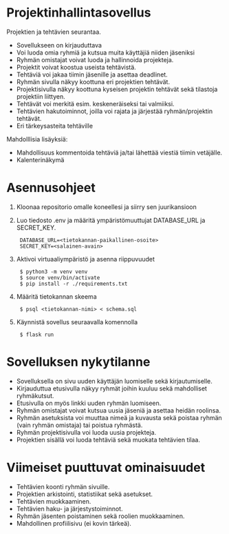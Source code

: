 # Projektinhallintasovellus

Projektien ja tehtävien seurantaa.
- Sovellukseen on kirjauduttava
- Voi luoda omia ryhmiä ja kutsua muita käyttäjiä niiden jäseniksi
- Ryhmän omistajat voivat luoda ja hallinnoida projekteja.
- Projektit voivat koostua useista tehtävistä.
- Tehtäviä voi jakaa tiimin jäsenille ja asettaa deadlinet.
- Ryhmän sivulla näkyy koottuna eri projektien tehtävät.
- Projektisivulla näkyy koottuna kyseisen projektin tehtävät sekä tilastoja projektiin liittyen.
- Tehtävät voi merkitä esim. keskeneräiseksi tai valmiiksi.
- Tehtävien hakutoiminnot, joilla voi rajata ja järjestää ryhmän/projektin tehtävät.
- Eri tärkeysasteita tehtäville

Mahdolllisia lisäyksiä:
- Mahdollisuus kommentoida tehtäviä ja/tai lähettää viestiä tiimin vetäjälle.
- Kalenterinäkymä


# Asennusohjeet

1. Kloonaa repositorio omalle koneellesi ja siirry sen juurikansioon
2. Luo tiedosto .env ja määritä ympäristömuuttujat DATABASE_URL ja SECRET_KEY.

        DATABASE_URL=<tietokannan-paikallinen-osoite>
        SECRET_KEY=<salainen-avain>

3. Aktivoi virtuaaliympäristö ja asenna riippuvuudet 

        $ python3 -m venv venv
        $ source venv/bin/activate
        $ pip install -r ./requirements.txt

4. Määritä tietokannan skeema

        $ psql <tietokannan-nimi> < schema.sql

5. Käynnistä sovellus seuraavalla komennolla

        $ flask run

# Sovelluksen nykytilanne

- Sovelluksella on sivu uuden käyttäjän luomiselle sekä kirjautumiselle.
- Kirjauduttua etusivulla näkyy ryhmät joihin kuuluu sekä mahdolliset ryhmäkutsut.
- Etusivulla on myös linkki uuden ryhmän luomiseen.
- Ryhmän omistajat voivat kutsua uusia jäseniä ja asettaa heidän roolinsa.
- Ryhmän asetuksista voi muuttaa nimeä ja kuvausta sekä poistaa ryhmän (vain ryhmän omistaja) tai poistua ryhmästä.
- Ryhmän projektisivulla voi luoda uusia projekteja.
- Projektien sisällä voi luoda tehtäviä sekä muokata tehtävien tilaa.

# Viimeiset puuttuvat ominaisuudet

- Tehtävien koonti ryhmän sivuille.
- Projektien arkistointi, statistiikat sekä asetukset.
- Tehtävien muokkaaminen.
- Tehtävien haku- ja järjestystoiminnot.
- Ryhmän jäsenten poistaminen sekä roolien muokkaaminen.
- Mahdollinen profiilisivu (ei kovin tärkeä).

